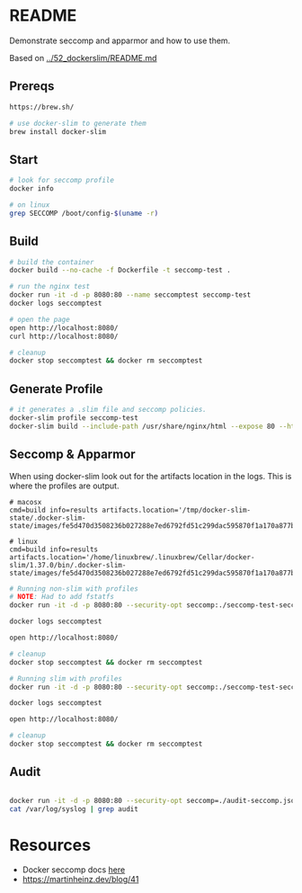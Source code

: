 # README
Demonstrate seccomp and apparmor and how to use them.

Based on [../52_dockerslim/README.md](../52_dockerslim/README.md_)  
## Prereqs
```sh
https://brew.sh/

# use docker-slim to generate them 
brew install docker-slim
```
## Start
```sh
# look for seccomp profile
docker info 

# on linux
grep SECCOMP /boot/config-$(uname -r)
```

## Build 
```sh
# build the container
docker build --no-cache -f Dockerfile -t seccomp-test .

# run the nginx test
docker run -it -d -p 8080:80 --name seccomptest seccomp-test
docker logs seccomptest 

# open the page
open http://localhost:8080/
curl http://localhost:8080/

# cleanup
docker stop seccomptest && docker rm seccomptest
```

## Generate Profile
```sh
# it generates a .slim file and seccomp policies.  
docker-slim profile seccomp-test
docker-slim build --include-path /usr/share/nginx/html --expose 80 --http-probe-cmd / seccomp-test
```

## Seccomp & Apparmor
When using docker-slim look out for the artifacts location in the logs.  This is where the profiles are output. 

```text
# macosx
cmd=build info=results artifacts.location='/tmp/docker-slim-state/.docker-slim-state/images/fe5d470d3508236b027288e7ed6792fd51c299dac595870f1a170a877b9ff52a/artifacts' 

# linux
cmd=build info=results artifacts.location='/home/linuxbrew/.linuxbrew/Cellar/docker-slim/1.37.0/bin/.docker-slim-state/images/fe5d470d3508236b027288e7ed6792fd51c299dac595870f1a170a877b9ff52a/artifacts' 
```

```sh
# Running non-slim with profiles
# NOTE: Had to add fstatfs
docker run -it -d -p 8080:80 --security-opt seccomp:./seccomp-test-seccomp.json --name seccomptest seccomp-test

docker logs seccomptest 

open http://localhost:8080/

# cleanup
docker stop seccomptest && docker rm seccomptest
```


```sh
# Running slim with profiles
docker run -it -d -p 8080:80 --security-opt seccomp:./seccomp-test-seccomp.json --name seccomptest seccomp-test.slim

docker logs seccomptest

open http://localhost:8080/

# cleanup
docker stop seccomptest && docker rm seccomptest
```

## Audit 
```sh

docker run -it -d -p 8080:80 --security-opt seccomp=./audit-seccomp.json --name seccomptest seccomp-test
cat /var/log/syslog | grep audit  
```


# Resources 
* Docker seccomp docs [here](https://docs.docker.com/engine/security/seccomp/)  
* https://martinheinz.dev/blog/41

